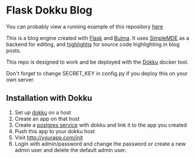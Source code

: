 # Flask Dokku Blog

You can probably view a running example of this repository [here](http://blog.adamlamers.com)

This is a blog engine created with [Flask](http://flask.pocoo.org/) and
[Bulma](http://bulma.io). It uses [SimpleMDE](https://simplemde.com/) as a backend for editing, and
[highlightjs](https://highlightjs.org/) for source code highlighting in blog posts.

This repo is designed to work and be deployed with the [Dokku](http://dokku.io) docker tool.

Don't forget to change SECRET_KEY in config.py if you deploy this on your own server.

Installation with Dokku
------------------

1. Set up [dokku](http://dokku.viewdocs.io/dokku/getting-started/installation/) on a host
2. Create an app on that host
3. Create a [postgres service](https://github.com/dokku/dokku-postgres) with dokku and link it to the app you created
4. Push this app to your dokku host
5. Visit http://yourapp.com/init
6. Login with admin/password and change the password or create a new admin user and delete the
   default admin user.
